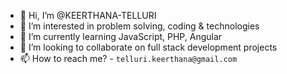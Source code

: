 - 👋 Hi, I’m @KEERTHANA-TELLURI
- 👀 I’m interested in problem solving, coding & technologies
- 🌱 I’m currently learning JavaScript, PHP, Angular
- 💞️ I’m looking to collaborate on full stack development projects
- 📫 How to reach me? - `telluri.keerthana@gmail.com`

<!---
KEERTHANA-TELLURI/KEERTHANA-TELLURI is a ✨ special ✨ repository because its `README.md` (this file) appears on your GitHub profile.
You can click the Preview link to take a look at your changes.
--->
